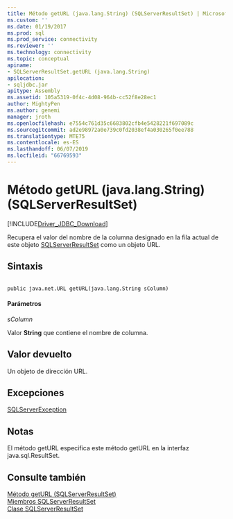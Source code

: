 ```yaml
---
title: Método getURL (java.lang.String) (SQLServerResultSet) | Microsoft Docs
ms.custom: ''
ms.date: 01/19/2017
ms.prod: sql
ms.prod_service: connectivity
ms.reviewer: ''
ms.technology: connectivity
ms.topic: conceptual
apiname:
- SQLServerResultSet.getURL (java.lang.String)
apilocation:
- sqljdbc.jar
apitype: Assembly
ms.assetid: 105a5319-0f4c-4d08-964b-cc52f8e28ec1
author: MightyPen
ms.author: genemi
manager: jroth
ms.openlocfilehash: e7554c761d35c6683802cfb4e5428221f697089c
ms.sourcegitcommit: ad2e98972a0e739c0fd2038ef4a030265f0ee788
ms.translationtype: MTE75
ms.contentlocale: es-ES
ms.lasthandoff: 06/07/2019
ms.locfileid: "66769593"
---
```

# <a name="geturl-method-javalangstring-sqlserverresultset"></a>Método getURL (java.lang.String) (SQLServerResultSet)
[!INCLUDE[Driver_JDBC_Download](../../../includes/driver_jdbc_download.md)]

  Recupera el valor del nombre de la columna designado en la fila actual de este objeto [SQLServerResultSet](../../../connect/jdbc/reference/sqlserverresultset-class.md) como un objeto URL.  
  
## <a name="syntax"></a>Sintaxis  
  
```  
  
public java.net.URL getURL(java.lang.String sColumn)  
```  
  
#### <a name="parameters"></a>Parámetros  
 *sColumn*  
  
 Valor **String** que contiene el nombre de columna.  
  
## <a name="return-value"></a>Valor devuelto  
 Un objeto de dirección URL.  
  
## <a name="exceptions"></a>Excepciones  
 [SQLServerException](../../../connect/jdbc/reference/sqlserverexception-class.md)  
  
## <a name="remarks"></a>Notas  
 El método getURL especifica este método getURL en la interfaz java.sql.ResultSet.  
  
## <a name="see-also"></a>Consulte también  
 [Método getURL &#40;SQLServerResultSet&#41;](../../../connect/jdbc/reference/geturl-method-sqlserverresultset.md)   
 [Miembros SQLServerResultSet](../../../connect/jdbc/reference/sqlserverresultset-members.md)   
 [Clase SQLServerResultSet](../../../connect/jdbc/reference/sqlserverresultset-class.md)  
  
  
